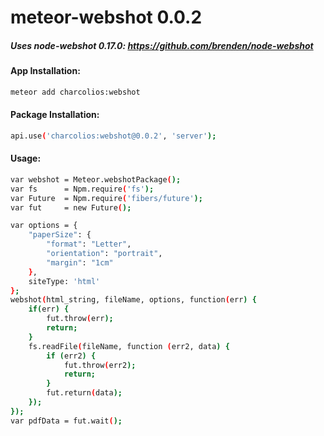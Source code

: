 # meteor-webshot 0.0.2

##### Uses node-webshot 0.17.0: https://github.com/brenden/node-webshot


####  App Installation:

```sh
meteor add charcolios:webshot
```

####  Package Installation:

```sh
api.use('charcolios:webshot@0.0.2', 'server');
```

####  Usage:
```sh
var webshot = Meteor.webshotPackage();
var fs      = Npm.require('fs');
var Future  = Npm.require('fibers/future');
var fut     = new Future();

var options = {
    "paperSize": {
        "format": "Letter",
        "orientation": "portrait",
        "margin": "1cm"
    },
    siteType: 'html'
};
webshot(html_string, fileName, options, function(err) {
    if(err) {
        fut.throw(err);
        return;
    }
    fs.readFile(fileName, function (err2, data) {
        if (err2) {
            fut.throw(err2);
            return;
        }
        fut.return(data);
    });
});
var pdfData = fut.wait();
```
